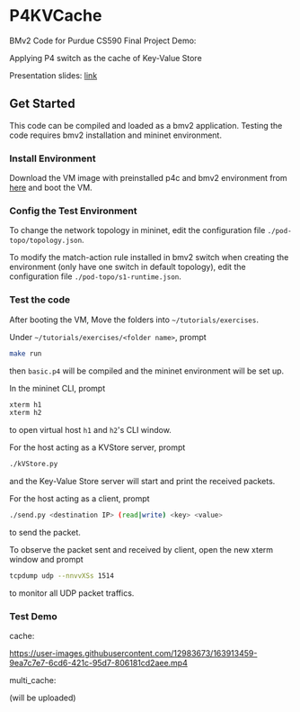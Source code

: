 # P4KVCache
BMv2 Code for Purdue CS590 Final Project Demo:

Applying P4 switch as the cache of Key-Value Store

Presentation slides: [link](https://github.com/RaymondHuang210129/P4KVCache/blob/main/demo/presentation_slides.pdf)

## Get Started

This code can be compiled and loaded as a bmv2 application. Testing the code requires bmv2 installation and mininet environment.

### Install Environment

Download the VM image with preinstalled p4c and bmv2 environment from [here](https://github.com/p4lang/tutorials) and boot the VM.

### Config the Test Environment

To change the network topology in mininet, edit the configuration file `./pod-topo/topology.json`.

To modify the match-action rule installed in bmv2 switch when creating the environment (only have one switch in default topology), edit the configuration file `./pod-topo/s1-runtime.json`.

### Test the code

After booting the VM, Move the folders into `~/tutorials/exercises`.

Under `~/tutorials/exercises/<folder name>`, prompt
```sh
make run
```
then `basic.p4` will be compiled and the mininet environment will be set up.

In the mininet CLI, prompt
```sh
xterm h1
xterm h2
```
to open virtual host `h1` and `h2`'s CLI window.

For the host acting as a KVStore server, prompt
```sh
./kVStore.py
```
and the Key-Value Store server will start and print the received packets.

For the host acting as a client, prompt
```sh
./send.py <destination IP> (read|write) <key> <value>
```
to send the packet.

To observe the packet sent and received by client, open the new xterm window and prompt
```sh
tcpdump udp --nnvvXSs 1514
```
to monitor all UDP packet traffics.

### Test Demo

cache:

https://user-images.githubusercontent.com/12983673/163913459-9ea7c7e7-6cd6-421c-95d7-806181cd2aee.mp4

multi_cache:

(will be uploaded)


